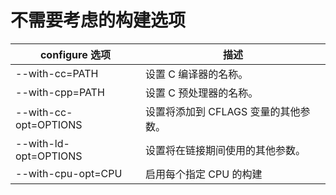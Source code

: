 # 不需要考虑的构建选项

| configure 选项        | 描述                                 |
| --------------------- | ------------------------------------ |
| --with-cc=PATH        | 设置 C 编译器的名称。                |
| --with-cpp=PATH       | 设置 C 预处理器的名称。              |
| --with-cc-opt=OPTIONS | 设置将添加到 CFLAGS 变量的其他参数。 |
| --with-ld-opt=OPTIONS | 设置将在链接期间使用的其他参数。     |
| --with-cpu-opt=CPU    | 启用每个指定 CPU 的构建              |
